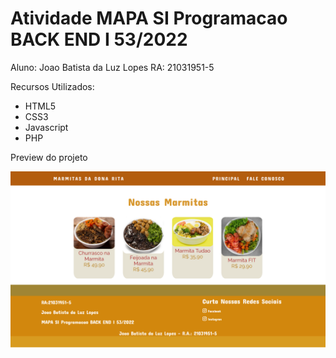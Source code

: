 # Atividade MAPA SI Programacao BACK END I 53/2022

Aluno: Joao Batista da Luz Lopes RA: 21031951-5


Recursos Utilizados:
- HTML5 
- CSS3 
- Javascript
- PHP

Preview do projeto

![home](https://github.com/JBLopesInfotec/backendI2022/blob/principal/Preview/principal.png)
